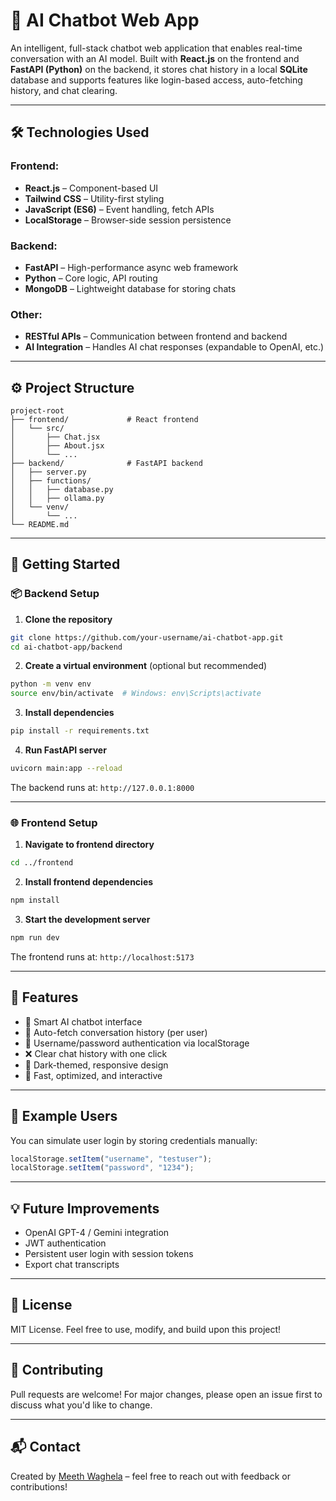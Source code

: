 # 🤖 AI Chatbot Web App

An intelligent, full-stack chatbot web application that enables real-time conversation with an AI model. Built with **React.js** on the frontend and **FastAPI (Python)** on the backend, it stores chat history in a local **SQLite** database and supports features like login-based access, auto-fetching history, and chat clearing.

---

## 🛠️ Technologies Used

### Frontend:
- **React.js** – Component-based UI
- **Tailwind CSS** – Utility-first styling
- **JavaScript (ES6)** – Event handling, fetch APIs
- **LocalStorage** – Browser-side session persistence

### Backend:
- **FastAPI** – High-performance async web framework
- **Python** – Core logic, API routing
- **MongoDB** – Lightweight database for storing chats

### Other:
- **RESTful APIs** – Communication between frontend and backend
- **AI Integration** – Handles AI chat responses (expandable to OpenAI, etc.)

---

## ⚙️ Project Structure

```
project-root
├── frontend/             # React frontend
│   └── src/
│       ├── Chat.jsx
│       ├── About.jsx
│       └── ...
├── backend/              # FastAPI backend
│   ├── server.py
│   ├── functions/
│   │   ├── database.py
│   │   ├── ollama.py
│   └── venv/
│       └── ...
└── README.md
```

---

## 🚀 Getting Started

### 📦 Backend Setup

1. **Clone the repository**
```bash
git clone https://github.com/your-username/ai-chatbot-app.git
cd ai-chatbot-app/backend
```

2. **Create a virtual environment** (optional but recommended)
```bash
python -m venv env
source env/bin/activate  # Windows: env\Scripts\activate
```

3. **Install dependencies**
```bash
pip install -r requirements.txt
```

4. **Run FastAPI server**
```bash
uvicorn main:app --reload
```

The backend runs at: `http://127.0.0.1:8000`

---

### 🌐 Frontend Setup

1. **Navigate to frontend directory**
```bash
cd ../frontend
```

2. **Install frontend dependencies**
```bash
npm install
```

3. **Start the development server**
```bash
npm run dev
```

The frontend runs at: `http://localhost:5173`

---

## 🔐 Features

- 🧠 Smart AI chatbot interface
- 💾 Auto-fetch conversation history (per user)
- 🔐 Username/password authentication via localStorage
- ❌ Clear chat history with one click
- 🎨 Dark-themed, responsive design
- 🚀 Fast, optimized, and interactive

---

## 🧪 Example Users
You can simulate user login by storing credentials manually:
```js
localStorage.setItem("username", "testuser");
localStorage.setItem("password", "1234");
```

---

## 💡 Future Improvements
- OpenAI GPT-4 / Gemini integration
- JWT authentication
- Persistent user login with session tokens
- Export chat transcripts

---

## 📄 License
MIT License. Feel free to use, modify, and build upon this project!

---

## 🤝 Contributing
Pull requests are welcome! For major changes, please open an issue first to discuss what you'd like to change.

---

## 📬 Contact
Created by [Meeth Waghela](https://github.com/Meeth-W) – feel free to reach out with feedback or contributions!

